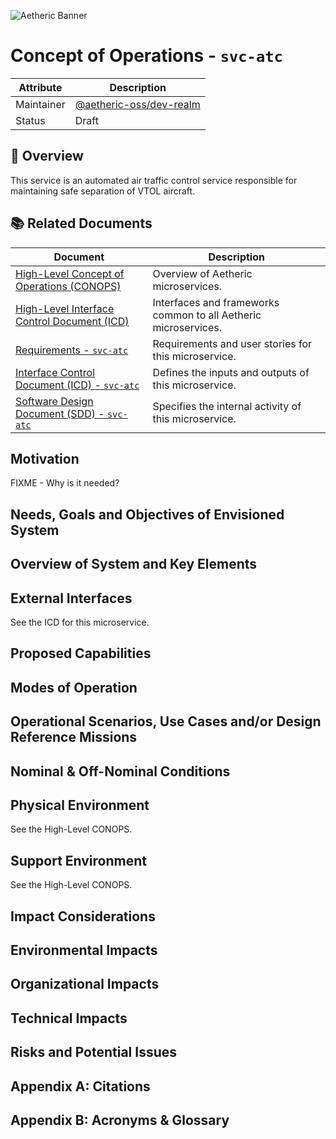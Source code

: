 ![Aetheric Banner](https://github.com/aetheric-oss/.github/blob/main/assets/doc-banner.png)

# Concept of Operations - `svc-atc`

Attribute | Description
--- | ---
Maintainer | [@aetheric-oss/dev-realm](https://github.com/orgs/aetheric-oss/teams)
Status | Draft

## :telescope: Overview

This service is an automated air traffic control service responsible for maintaining safe separation of VTOL aircraft.

## :books: Related Documents

Document | Description
--- | ---
[High-Level Concept of Operations (CONOPS)](https://github.com/aetheric-oss/se-services/blob/develop/docs/conops.md) | Overview of Aetheric microservices.
[High-Level Interface Control Document (ICD)](https://github.com/aetheric-oss/se-services/blob/develop/docs/icd.md)  | Interfaces and frameworks common to all Aetheric microservices.
[Requirements - `svc-atc`](https://nocodb.arrowair.com/dashboard/#/nc/view/1f06e270-d36d-41cb-85ea-25a5d5d60c77) | Requirements and user stories for this microservice.
[Interface Control Document (ICD) - `svc-atc`](./icd.md) | Defines the inputs and outputs of this microservice.
[Software Design Document (SDD) - `svc-atc`](./sdd.md) | Specifies the internal activity of this microservice.

## Motivation

FIXME - Why is it needed?

## Needs, Goals and Objectives of Envisioned System

## Overview of System and Key Elements

## External Interfaces
See the ICD for this microservice.

## Proposed Capabilities

## Modes of Operation

## Operational Scenarios, Use Cases and/or Design Reference Missions

## Nominal & Off-Nominal Conditions

## Physical Environment

See the High-Level CONOPS.

## Support Environment

See the High-Level CONOPS.

## Impact Considerations

## Environmental Impacts

## Organizational Impacts

## Technical Impacts

## Risks and Potential Issues

## Appendix A: Citations

## Appendix B: Acronyms & Glossary

